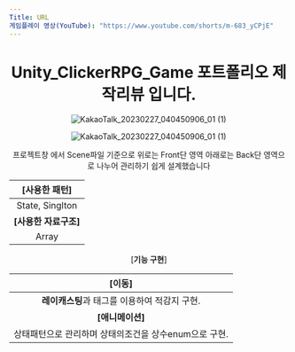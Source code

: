 ```yaml
---
Title: URL
게임플레이 영상(YouTube): "https://www.youtube.com/shorts/m-683_yCPjE"
---
```


<div align="center">

# Unity_ClickerRPG_Game 포트폴리오 제작리뷰 입니다.

![KakaoTalk_20230227_040450906_01 (1)](https://www.youtube.com/watch?v=qHYYYzzWbl8)

![KakaoTalk_20230227_040450906_01 (1)](https://github.com/Choi-Dong-Hyeon/Unity_ClickerRPG_Game/blob/main/play2023-07-17%2014%2052%2047.png)


프로젝트창 에서 Scene파일 기준으로 위로는 Front단 영역 아래로는 Back단 영역으로 나누어 관리하기  쉽게 설계했습니다  
                                                               
 |    **[사용한 패턴]**     |  
 | :----------------------: |  
 | State, Singlton  |  
 |  **[사용한 자료구조]**   |  
 | Array  
 

[**기능 구현**]  


|                          **[이동]**                          |  
| :----------------------------------------------------------: |  
|    **레이캐스팅**과 태그를 이용하여 적감지 구현.     |  
|                       **[애니메이션]**                       |  
|    상태패턴으로 관리하며 상태의조건을 상수enum으로 구현.     |  








